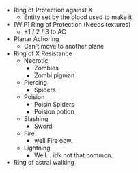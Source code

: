 - Ring of Protection against X
	- Entity set by the blood used to make it
- [WIP] Ring of Protection (Needs textures)
	- +1 / 2 / 3 to AC
- Planar Achoring
	- Can't move to another plane
- Ring of X Resistance
	- Necrotic:
		- Zombies
		- Zombi pigman
	- Piercing
		- Spiders
	- Poision
		- Poisin Spiders
		- Poision potion
	- Slashing
		- Sword
	- Fire
		- well Fire obw.
	- Lightning
		- Well... idk not that common.
- Ring of astral walking